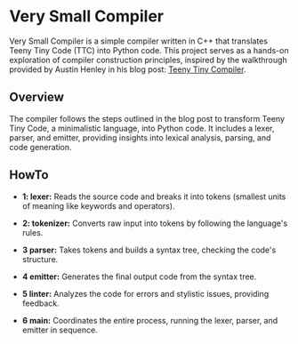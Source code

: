 # Very Small Compiler

Very Small Compiler is a simple compiler written in C++ that translates Teeny Tiny Code (TTC) into Python code. This project serves as a hands-on exploration of compiler construction principles, inspired by the walkthrough provided by Austin Henley in his blog post: [Teeny Tiny Compiler](https://austinhenley.com/blog/teenytinycompiler3.html).

## Overview

The compiler follows the steps outlined in the blog post to transform Teeny Tiny Code, a minimalistic language, into Python code. It includes a lexer, parser, and emitter, providing insights into lexical analysis, parsing, and code generation.

## HowTo
- **1: lexer:** Reads the source code and breaks it into tokens (smallest units of meaning like keywords and operators).

- **2: tokenizer:** Converts raw input into tokens by following the language's rules.

- **3 parser:** Takes tokens and builds a syntax tree, checking the code's structure.

- **4 emitter:** Generates the final output code from the syntax tree.

- **5 linter:** Analyzes the code for errors and stylistic issues, providing feedback.

- **6 main:** Coordinates the entire process, running the lexer, parser, and emitter in sequence.

